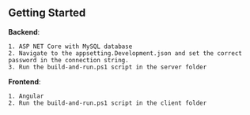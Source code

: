 ## Getting Started

**Backend**: 

    1. ASP NET Core with MySQL database
    2. Navigate to the appsetting.Development.json and set the correct password in the connection string.
    3. Run the build-and-run.ps1 script in the server folder
    
**Frontend**:

    1. Angular
    2. Run the build-and-run.ps1 script in the client folder
